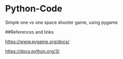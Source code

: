 # Python-Code

Simple one vs one space shooter game, using pygame 



##References and links

https://www.pygame.org/docs/

https://docs.python.org/3/
